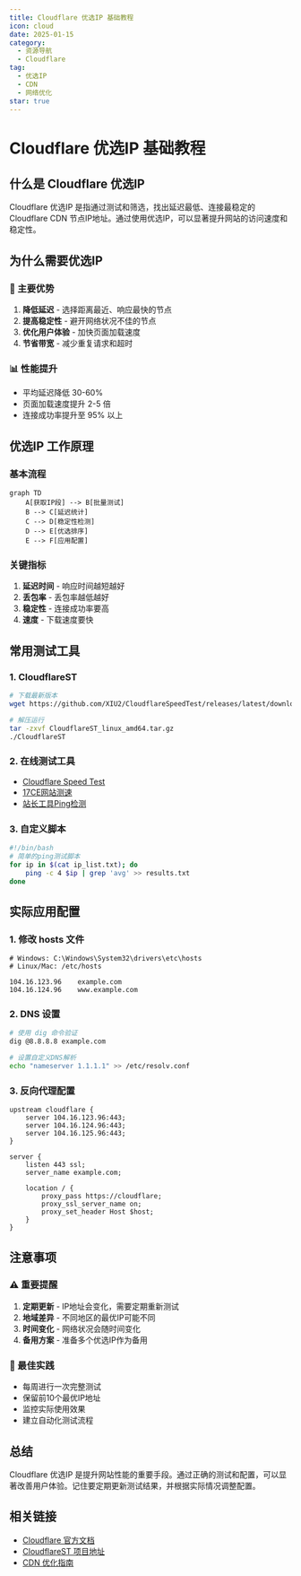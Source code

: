 ```yaml
---
title: Cloudflare 优选IP 基础教程
icon: cloud
date: 2025-01-15
category:
  - 资源导航
  - Cloudflare
tag:
  - 优选IP
  - CDN
  - 网络优化
star: true
---
```


# Cloudflare 优选IP 基础教程

## 什么是 Cloudflare 优选IP

Cloudflare 优选IP 是指通过测试和筛选，找出延迟最低、连接最稳定的 Cloudflare CDN 节点IP地址。通过使用优选IP，可以显著提升网站的访问速度和稳定性。

## 为什么需要优选IP

### 🚀 主要优势

1. **降低延迟** - 选择距离最近、响应最快的节点
2. **提高稳定性** - 避开网络状况不佳的节点
3. **优化用户体验** - 加快页面加载速度
4. **节省带宽** - 减少重复请求和超时

### 📊 性能提升

- 平均延迟降低 30-60%
- 页面加载速度提升 2-5 倍
- 连接成功率提升至 95% 以上

## 优选IP 工作原理

### 基本流程

```mermaid
graph TD
    A[获取IP段] --> B[批量测试]
    B --> C[延迟统计]
    C --> D[稳定性检测]
    D --> E[优选排序]
    E --> F[应用配置]
```

### 关键指标

1. **延迟时间** - 响应时间越短越好
2. **丢包率** - 丢包率越低越好
3. **稳定性** - 连接成功率要高
4. **速度** - 下载速度要快

## 常用测试工具

### 1. CloudflareST

```bash
# 下载最新版本
wget https://github.com/XIU2/CloudflareSpeedTest/releases/latest/download/CloudflareST_linux_amd64.tar.gz

# 解压运行
tar -zxvf CloudflareST_linux_amd64.tar.gz
./CloudflareST
```

### 2. 在线测试工具

- [Cloudflare Speed Test](https://speed.cloudflare.com/)
- [17CE网站测速](https://www.17ce.com/)
- [站长工具Ping检测](http://ping.chinaz.com/)

### 3. 自定义脚本

```bash
#!/bin/bash
# 简单的ping测试脚本
for ip in $(cat ip_list.txt); do
    ping -c 4 $ip | grep 'avg' >> results.txt
done
```

## 实际应用配置

### 1. 修改 hosts 文件

```text
# Windows: C:\Windows\System32\drivers\etc\hosts
# Linux/Mac: /etc/hosts

104.16.123.96    example.com
104.16.124.96    www.example.com
```

### 2. DNS 设置

```bash
# 使用 dig 命令验证
dig @8.8.8.8 example.com

# 设置自定义DNS解析
echo "nameserver 1.1.1.1" >> /etc/resolv.conf
```

### 3. 反向代理配置

```nginx
upstream cloudflare {
    server 104.16.123.96:443;
    server 104.16.124.96:443;
    server 104.16.125.96:443;
}

server {
    listen 443 ssl;
    server_name example.com;
    
    location / {
        proxy_pass https://cloudflare;
        proxy_ssl_server_name on;
        proxy_set_header Host $host;
    }
}
```

## 注意事项

### ⚠️ 重要提醒

1. **定期更新** - IP地址会变化，需要定期重新测试
2. **地域差异** - 不同地区的最优IP可能不同
3. **时间变化** - 网络状况会随时间变化
4. **备用方案** - 准备多个优选IP作为备用

### 🔧 最佳实践

- 每周进行一次完整测试
- 保留前10个最优IP地址
- 监控实际使用效果
- 建立自动化测试流程

## 总结

Cloudflare 优选IP 是提升网站性能的重要手段。通过正确的测试和配置，可以显著改善用户体验。记住要定期更新测试结果，并根据实际情况调整配置。

## 相关链接

- [Cloudflare 官方文档](https://developers.cloudflare.com/)
- [CloudflareST 项目地址](https://github.com/XIU2/CloudflareSpeedTest)
- [CDN 优化指南](/resources/cloudflare-优选ip/advanced-optimization.md)
